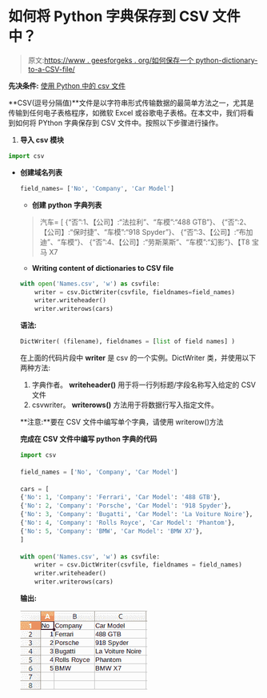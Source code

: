# 如何将 Python 字典保存到 CSV 文件中？

> 原文:[https://www . geesforgeks . org/如何保存一个 python-dictionary-to-a-CSV-file/](https://www.geeksforgeeks.org/how-to-save-a-python-dictionary-to-a-csv-file/)

**先决条件:** [使用 Python 中的 csv 文件](https://www.geeksforgeeks.org/working-csv-files-python/)

**CSV(逗号分隔值)**文件是以字符串形式传输数据的最简单方法之一，尤其是传输到任何电子表格程序，如微软 Excel 或谷歌电子表格。在本文中，我们将看到如何将 PYthon 字典保存到 CSV 文件中。按照以下步骤进行操作。

1.  **导入 csv 模块**

```py
import csv
```

*   **创建域名列表**

    ```py
    field_names= ['No', 'Company', 'Car Model']
    ```

    *   **创建 python 字典列表**

    > 汽车= [
    > {“否”:1、【公司】:“法拉利”、“车模”:“488 GTB”}、
    > {“否”:2、【公司】:“保时捷”、“车模”:“918 Spyder”}、
    > {“否”:3、【公司】:“布加迪”、“车模”}、
    > {“否”:4、【公司】:“劳斯莱斯”、“车模”:“幻影”}、【T8 宝马 X7

    *   **Writing content of dictionaries to CSV file**

    ```py
    with open('Names.csv', 'w') as csvfile:
        writer = csv.DictWriter(csvfile, fieldnames=field_names)
        writer.writeheader()
        writer.writerows(cars)
    ```

    **语法:**

    ```py
    DictWriter( (filename), fieldnames = [list of field names] )
    ```

    在上面的代码片段中 **writer** 是 csv 的一个实例。DictWriter 类，并使用以下两种方法:

    1.  字典作者。 **writeheader()** 用于将一行列标题/字段名称写入给定的 CSV 文件
    2.  csvwriter。 **writerows()** 方法用于将数据行写入指定文件。

    **注意:**要在 CSV 文件中编写单个字典，请使用 writerow()方法

    **完成在 CSV 文件中编写 python 字典的代码**

    ```py
    import csv

    field_names = ['No', 'Company', 'Car Model']

    cars = [
    {'No': 1, 'Company': 'Ferrari', 'Car Model': '488 GTB'},
    {'No': 2, 'Company': 'Porsche', 'Car Model': '918 Spyder'},
    {'No': 3, 'Company': 'Bugatti', 'Car Model': 'La Voiture Noire'},
    {'No': 4, 'Company': 'Rolls Royce', 'Car Model': 'Phantom'},
    {'No': 5, 'Company': 'BMW', 'Car Model': 'BMW X7'},
    ]

    with open('Names.csv', 'w') as csvfile:
        writer = csv.DictWriter(csvfile, fieldnames = field_names)
        writer.writeheader()
        writer.writerows(cars)
    ```

    **输出:**

    ![python-dictionary-to-csv](img/7903d4154f2007cb4f573b7eb3952b28.png)